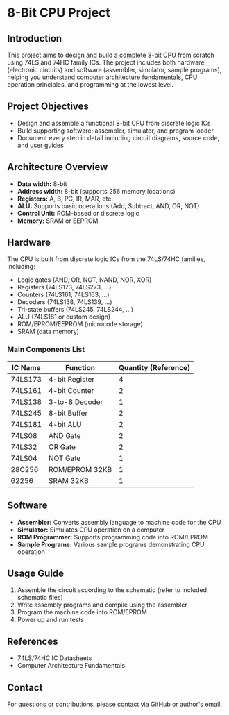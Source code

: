 # 8-Bit CPU Project

## Introduction

This project aims to design and build a complete 8-bit CPU from scratch using 74LS and 74HC family ICs. The project includes both hardware (electronic circuits) and software (assembler, simulator, sample programs), helping you understand computer architecture fundamentals, CPU operation principles, and programming at the lowest level.

## Project Objectives
- Design and assemble a functional 8-bit CPU from discrete logic ICs
- Build supporting software: assembler, simulator, and program loader
- Document every step in detail including circuit diagrams, source code, and user guides

## Architecture Overview
- **Data width:** 8-bit
- **Address width:** 8-bit (supports 256 memory locations)
- **Registers:** A, B, PC, IR, MAR, etc.
- **ALU:** Supports basic operations (Add, Subtract, AND, OR, NOT)
- **Control Unit:** ROM-based or discrete logic
- **Memory:** SRAM or EEPROM

## Hardware
The CPU is built from discrete logic ICs from the 74LS/74HC families, including:
- Logic gates (AND, OR, NOT, NAND, NOR, XOR)
- Registers (74LS173, 74LS273, ...)
- Counters (74LS161, 74LS163, ...)
- Decoders (74LS138, 74LS139, ...)
- Tri-state buffers (74LS245, 74LS244, ...)
- ALU (74LS181 or custom design)
- ROM/EPROM/EEPROM (microcode storage)
- SRAM (data memory)

### Main Components List
| IC Name      | Function                 | Quantity (Reference) |
|--------------|--------------------------|----------------------|
| 74LS173      | 4-bit Register           | 4                    |
| 74LS161      | 4-bit Counter            | 2                    |
| 74LS138      | 3-to-8 Decoder           | 1                    |
| 74LS245      | 8-bit Buffer             | 2                    |
| 74LS181      | 4-bit ALU                | 2                    |
| 74LS08       | AND Gate                 | 2                    |
| 74LS32       | OR Gate                  | 2                    |
| 74LS04       | NOT Gate                 | 1                    |
| 28C256       | ROM/EPROM 32KB           | 1                    |
| 62256        | SRAM 32KB                | 1                    |

## Software
- **Assembler:** Converts assembly language to machine code for the CPU
- **Simulator:** Simulates CPU operation on a computer
- **ROM Programmer:** Supports programming code into ROM/EPROM
- **Sample Programs:** Various sample programs demonstrating CPU operation

## Usage Guide
1. Assemble the circuit according to the schematic (refer to included schematic files)
2. Write assembly programs and compile using the assembler
3. Program the machine code into ROM/EPROM
4. Power up and run tests

## References
- 74LS/74HC IC Datasheets
- Computer Architecture Fundamentals

## Contact
For questions or contributions, please contact via GitHub or author's email.
